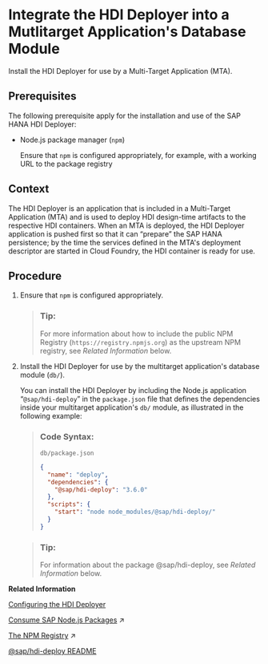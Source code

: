 <!-- loio01943903839542e8b983a8f3591c1c07 -->

# Integrate the HDI Deployer into a Mutlitarget Application's Database Module

Install the HDI Deployer for use by a Multi-Target Application \(MTA\).



## Prerequisites

The following prerequisite apply for the installation and use of the SAP HANA HDI Deployer:

-   Node.js package manager \(`npm`\)

    Ensure that `npm` is configured appropriately, for example, with a working URL to the package registry




## Context

The HDI Deployer is an application that is included in a Multi-Target Application \(MTA\) and is used to deploy HDI design-time artifacts to the respective HDI containers. When an MTA is deployed, the HDI Deployer application is pushed first so that it can “prepare” the SAP HANA persistence; by the time the services defined in the MTA's deployment descriptor are started in Cloud Foundry, the HDI container is ready for use.



## Procedure

1.  Ensure that `npm` is configured appropriately.

    > ### Tip:  
    > For more information about how to include the public NPM Registry \(`https://registry.npmjs.org`\) as the upstream NPM registry, see *Related Information* below.

2.  Install the HDI Deployer for use by the multitarget application's database module \(`db/`\).

    You can install the HDI Deployer by including the Node.js application “`@sap/hdi-deploy`” in the `package.json` file that defines the dependencies inside your multitarget application's `db/` module, as illustrated in the following example:

    > ### Code Syntax:  
    > `db/package.json`
    > 
    > ```json
    > {
    >   "name": "deploy",
    >   "dependencies": {
    >     "@sap/hdi-deploy": "3.6.0"
    >   },
    >   "scripts": {
    >     "start": "node node_modules/@sap/hdi-deploy/"
    >   }
    > }
    > ```

    > ### Tip:  
    > For information about the package @sap/hdi-deploy, see *Related Information* below.


**Related Information**  


[Configuring the HDI Deployer](configuring-the-hdi-deployer-d5bf65e.md "Set up and use the Node.js-based HDI Deployer in Cloud Foundry.")

[Consume SAP Node.js Packages](https://help.sap.com/viewer/b9902c314aef4afb8f7a29bf8c5b37b3/2023_2_QRC/en-US/ddcff14e28384810a352bb6512cd3448.html "A selection of SAP-specific and ready-to-use Node.js packages is available on the public NPM registry.") :arrow_upper_right:

[The NPM Registry](https://help.sap.com/viewer/b9902c314aef4afb8f7a29bf8c5b37b3/2023_2_QRC/en-US/726e5d41462c4eb29eaa6cc83ff41e84.html "The public NPM registry includes SAP Node.js modules for use by application developers.") :arrow_upper_right:

[@sap/hdi-deploy README](https://www.npmjs.com/package/@sap/hdi-deployhttps://www.npmjs.com/package/@sap/hdi-deploy)

